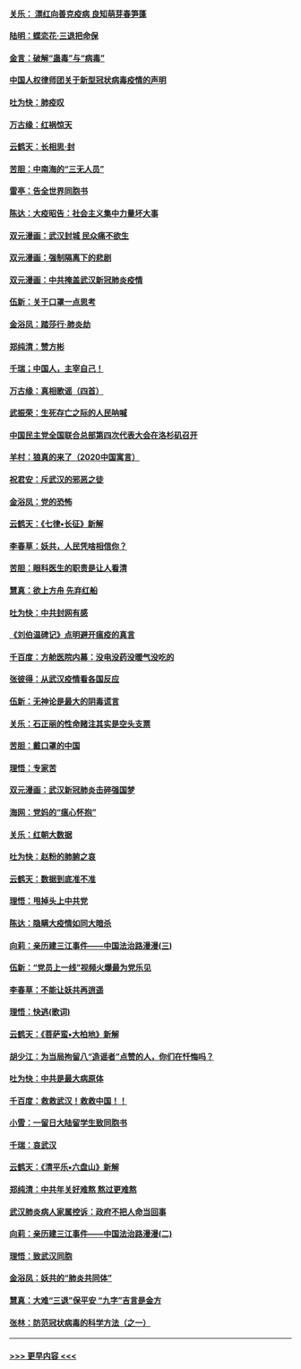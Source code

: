 #### [关乐： 漂红向善克疫病 良知萌芽春笋蓬](../pages/nsc993/n11865710.md?t=02132311) 
#### [陆明：蝶恋花‧三退把命保](../pages/nsc993/n11865673.md?t=02132311) 
#### [金言：破解“蛊毒”与“病毒”](../pages/nsc993/n11864103.md?t=02132311) 
#### [中国人权律师团关于新型冠状病毒疫情的声明](../pages/nsc993/n11864249.md?t=02132311) 
#### [吐为快：肺疫叹](../pages/nsc993/n11864027.md?t=02132311) 
#### [万古缘：红祸惊天](../pages/nsc993/n11864079.md?t=02132311) 
#### [云鹤天：长相思‧封](../pages/nsc993/n11864006.md?t=02132311) 
#### [苦胆：中南海的“三无人员”](../pages/nsc993/n11862997.md?t=02132311) 
#### [雷亭：告全世界同胞书](../pages/nsc993/n11862572.md?t=02132311) 
#### [陈达：大疫昭告：社会主义集中力量坏大事](../pages/nsc993/n11859419.md?t=02132311) 
#### [双元漫画：武汉封城 民众痛不欲生](../pages/nsc993/n11859287.md?t=02132311) 
#### [双元漫画：强制隔离下的悲剧](../pages/nsc993/n11859244.md?t=02132311) 
#### [双元漫画：中共掩盖武汉新冠肺炎疫情](../pages/nsc993/n11858249.md?t=02132311) 
#### [伍新：关于口罩一点思考](../pages/nsc993/n11859195.md?t=02132311) 
#### [金浴凤：踏莎行‧肺炎劫](../pages/nsc993/n11858227.md?t=02132311) 
#### [郑纯清：赞方彬](../pages/nsc993/n11856803.md?t=02132311) 
#### [千瑞；中国人，主宰自己！](../pages/nsc993/n11856793.md?t=02132311) 
#### [万古缘：真相歌谣（四首）](../pages/nsc993/n11856263.md?t=02132311) 
#### [武振荣：生死存亡之际的人民呐喊](../pages/nsc993/n11856256.md?t=02132311) 
#### [中国民主党全国联合总部第四次代表大会在洛杉矶召开](../pages/nsc993/n11856344.md?t=02132311) 
#### [羊村：狼真的来了（2020中国寓言）](../pages/nsc993/n11856229.md?t=02132311) 
#### [祝君安：斥武汉的邪恶之徒](../pages/nsc993/n11855861.md?t=02132311) 
#### [金浴凤：党的恐怖](../pages/nsc993/n11855849.md?t=02132311) 
#### [云鹤天：《七律▪长征》新解](../pages/nsc993/n11855479.md?t=02132311) 
#### [李春草：妖共，人民凭啥相信你？](../pages/nsc993/n11855196.md?t=02132311) 
#### [苦胆：眼科医生的职责是让人看清](../pages/nsc993/n11853840.md?t=02132311) 
#### [慧真：欲上方舟 先弃红船](../pages/nsc993/n11853483.md?t=02132311) 
#### [吐为快：中共封网有感](../pages/nsc993/n11852575.md?t=02132311) 
#### [《刘伯温碑记》点明避开瘟疫的真言](../pages/nsc993/n11852128.md?t=02132311) 
#### [千百度：方舱医院内幕：没电没药没暖气没吃的](../pages/nsc993/n11850211.md?t=02132311) 
#### [张彼得：从武汉疫情看各国反应](../pages/nsc993/n11850102.md?t=02132311) 
#### [伍新：无神论是最大的阴毒谎言](../pages/nsc993/n11846129.md?t=02132311) 
#### [关乐：石正丽的性命赌注其实是空头支票](../pages/nsc993/n11846109.md?t=02132311) 
#### [苦胆：戴口罩的中国](../pages/nsc993/n11845576.md?t=02132311) 
#### [理悟：专家苦](../pages/nsc993/n11845564.md?t=02132311) 
#### [双元漫画：武汉新冠肺炎击碎强国梦](../pages/nsc993/n11843320.md?t=02132311) 
#### [海网：党妈的“瘟心怀抱”](../pages/nsc993/n11840740.md?t=02132311) 
#### [关乐：红朝大数据](../pages/nsc993/n11840675.md?t=02132311) 
#### [吐为快：赵粉的肺腑之哀](../pages/nsc993/n11840618.md?t=02132311) 
#### [云鹤天：数据到底准不准](../pages/nsc993/n11840325.md?t=02132311) 
#### [理悟：甩掉头上中共党](../pages/nsc993/n11838826.md?t=02132311) 
#### [陈达：隐瞒大疫情如同大暗杀](../pages/nsc993/n11838771.md?t=02132311) 
#### [向莉：亲历建三江事件——中国法治路漫漫(三)](../pages/nsc993/n11831825.md?t=02132311) 
#### [伍新：“党员上一线”视频火爆最为党乐见](../pages/nsc993/n11838200.md?t=02132311) 
#### [李春草：不能让妖共再逍遥](../pages/nsc993/n11838102.md?t=02132311) 
#### [理悟：快逃(歌词)](../pages/nsc993/n11838083.md?t=02132311) 
#### [云鹤天：《菩萨蛮▪大柏地》新解](../pages/nsc993/n11838059.md?t=02132311) 
#### [胡少江：为当局拘留八“造谣者”点赞的人，你们在忏悔吗？](../pages/nsc993/n11836801.md?t=02132311) 
#### [吐为快：中共是最大病原体](../pages/nsc993/n11836748.md?t=02132311) 
#### [千百度：救救武汉！救救中国！！](../pages/nsc993/n11836145.md?t=02132311) 
#### [小雪：一留日大陆留学生致同胞书](../pages/nsc993/n11834624.md?t=02132311) 
#### [千瑞：哀武汉](../pages/nsc993/n11833647.md?t=02132311) 
#### [云鹤天：《清平乐▪六盘山》新解](../pages/nsc993/n11833611.md?t=02132311) 
#### [郑纯清：中共年关好难熬 熬过更难熬](../pages/nsc993/n11833489.md?t=02132311) 
#### [武汉肺炎病人家属控诉：政府不把人命当回事](../pages/nsc993/n11833205.md?t=02132311) 
#### [向莉：亲历建三江事件——中国法治路漫漫(二)](../pages/nsc993/n11829102.md?t=02132311) 
#### [理悟：致武汉同胞](../pages/nsc993/n11831522.md?t=02132311) 
#### [金浴凤：妖共的“肺炎共同体”](../pages/nsc993/n11829448.md?t=02132311) 
#### [慧真：大难“三退”保平安 “九字”吉言是金方](../pages/nsc993/n11829501.md?t=02132311) 
#### [张林：防范冠状病毒的科学方法（之一）](../pages/nsc993/n11828618.md?t=02132311) 

----
#### [ >>> 更早内容 <<< ](../indexes/nsc993-earlier.md)
